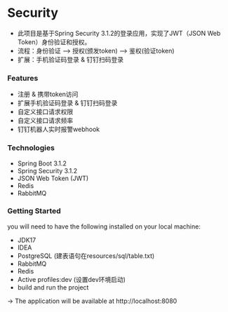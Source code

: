 # Security
* 此项目是基于Spring Security 3.1.2的登录应用，实现了JWT（JSON Web Token）身份验证和授权。
* 流程：身份验证 --> 授权(颁发token) --> 鉴权(验证token)
* 扩展：手机验证码登录 & 钉钉扫码登录

### Features
* 注册 & 携带token访问
* 扩展手机验证码登录 & 钉钉扫码登录
* 自定义接口请求权限
* 自定义接口请求频率
* 钉钉机器人实时报警webhook

### Technologies
* Spring Boot 3.1.2
* Spring Security 3.1.2
* JSON Web Token (JWT)
* Redis
* RabbitMQ

### Getting Started
you will need to have the following installed on your local machine:
* JDK17
* IDEA
* PostgreSQL (建表语句在resources/sql/table.txt)
* RabbitMQ
* Redis
* Active profiles:dev (设置dev环境启动)
* build and run the project

-> The application will be available at http://localhost:8080